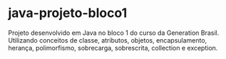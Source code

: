 # java-projeto-bloco1
Projeto desenvolvido em Java no bloco 1 do curso da Generation Brasil. Utilizando conceitos de classe, atributos, objetos, encapsulamento, herança, polimorfismo, sobrecarga, sobrescrita, collection e exception.

